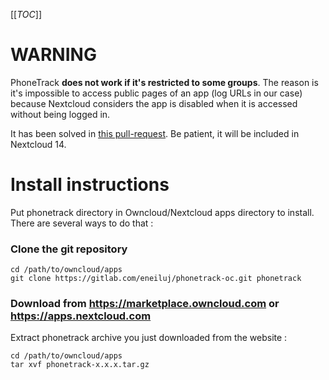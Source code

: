 [[_TOC_]]

# WARNING

PhoneTrack **does not work if it's restricted to some groups**. The reason is it's impossible to access public pages of an app (log URLs in our case) because Nextcloud considers the app is disabled when it is accessed without being logged in.

It has been solved in [this pull-request](https://github.com/nextcloud/server/pull/8593). Be patient, it will be included in Nextcloud 14.

# Install instructions

Put phonetrack directory in Owncloud/Nextcloud apps directory to install.
There are several ways to do that :

### Clone the git repository

```
cd /path/to/owncloud/apps
git clone https://gitlab.com/eneiluj/phonetrack-oc.git phonetrack
```

### Download from https://marketplace.owncloud.com or https://apps.nextcloud.com

Extract phonetrack archive you just downloaded from the website :
```
cd /path/to/owncloud/apps
tar xvf phonetrack-x.x.x.tar.gz